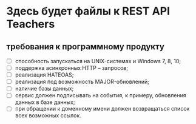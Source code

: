 # Здесь будет файлы к REST API Teachers

## требования к программному продукту

- [ ] способность запускаться на UNIX-системах и Windows 7, 8, 10;
- [ ] поддержка асинхронных HTTP – запросов;
- [ ] реализация HATEOAS;
- [ ] реализация под возможность MAJOR-обновлений;
- [ ] наличие базы данных;
- [ ] сервис должен подписывать на события, к примеру, обновления данных в базе данных;
- [ ] при обращении к доменному имени должен возвращаться список всех возможных ссылок.
